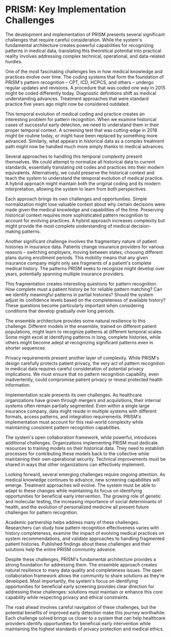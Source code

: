 # PRISM: Key Implementation Challenges

The development and implementation of PRISM presents several significant challenges that require careful consideration. While the system's fundamental architecture creates powerful capabilities for recognizing patterns in medical data, translating this theoretical potential into practical reality involves addressing complex technical, operational, and data-related hurdles.

One of the most fascinating challenges lies in how medical knowledge and practices evolve over time. The coding systems that form the foundation of PRISM's pattern recognition – CPT, ICD, HCPCS, and others – undergo regular updates and revisions. A procedure that was coded one way in 2015 might be coded differently today. Diagnostic definitions shift as medical understanding advances. Treatment approaches that were standard practice five years ago might now be considered outdated.

This temporal evolution of medical coding and practice creates an interesting problem for pattern recognition. When we examine historical cases of successful early detection, we need to understand them in their proper temporal context. A screening test that was cutting-edge in 2018 might be routine today, or might have been replaced by something more advanced. Similarly, what appears in historical data as a complex treatment path might now be handled much more simply thanks to medical advances.

Several approaches to handling this temporal complexity present themselves. We could attempt to normalize all historical data to current standards, essentially translating old codes and practices into their modern equivalents. Alternatively, we could preserve the historical context and teach the system to understand the temporal evolution of medical practice. A hybrid approach might maintain both the original coding and its modern interpretation, allowing the system to learn from both perspectives.

Each approach brings its own challenges and opportunities. Simple normalization might lose valuable context about why certain decisions were made given the medical knowledge and capabilities of the time. Preserving historical context requires more sophisticated pattern recognition to account for evolving practices. A hybrid approach increases complexity but might provide the most complete understanding of medical decision-making patterns.

Another significant challenge involves the fragmentary nature of patient histories in insurance data. Patients change insurance providers for various reasons – switching employers, moving between states, choosing different plans during enrollment periods. This mobility means that any given insurance company might only see fragments of a patient's complete medical history. The patterns PRISM seeks to recognize might develop over years, potentially spanning multiple insurance providers.

This fragmentation creates interesting questions for pattern recognition. How complete must a patient history be for reliable pattern matching? Can we identify meaningful patterns in partial histories? Should the system adjust its confidence levels based on the completeness of available history? These questions become particularly important when considering conditions that develop gradually over long periods.

The ensemble architecture provides some natural resilience to this challenge. Different models in the ensemble, trained on different patient populations, might learn to recognize patterns at different temporal scales. Some might excel at identifying patterns in long, complete histories, while others might become adept at recognizing significant patterns even in shorter sequences.

Privacy requirements present another layer of complexity. While PRISM's design carefully protects patient privacy, the very act of pattern recognition in medical data requires careful consideration of potential privacy implications. We must ensure that no pattern recognition capability, even inadvertently, could compromise patient privacy or reveal protected health information.

Implementation scale presents its own challenges. As healthcare organizations have grown through mergers and acquisitions, their internal systems often remain partially segmented. Even within a single large insurance company, data might reside in multiple systems with different formats, access patterns, and integration requirements. PRISM's implementation must account for this real-world complexity while maintaining consistent pattern recognition capabilities.

The system's open collaboration framework, while powerful, introduces additional challenges. Organizations implementing PRISM must dedicate resources to training models on their historical data. They need to establish processes for contributing these models back to the collective while maintaining their own operational security. Technical improvements must be shared in ways that other organizations can effectively implement.

Looking forward, several emerging challenges require ongoing attention. As medical knowledge continues to advance, new screening capabilities will emerge. Treatment approaches will evolve. The system must be able to adapt to these changes while maintaining its focus on identifying opportunities for beneficial early intervention. The growing role of genetic and molecular testing, the increasing importance of social determinants of health, and the evolution of personalized medicine all present future challenges for pattern recognition.

Academic partnership helps address many of these challenges. Researchers can study how pattern recognition effectiveness varies with history completeness, examine the impact of evolving medical practices on system recommendations, and validate approaches to handling fragmented patient histories. Published findings about these challenges and their solutions help the entire PRISM community advance.

Despite these challenges, PRISM's fundamental architecture provides a strong foundation for addressing them. The ensemble approach creates natural resilience to many data quality and completeness issues. The open collaboration framework allows the community to share solutions as they're developed. Most importantly, the system's focus on identifying opportunities for beneficial early screening provides clear direction for addressing these challenges: solutions must maintain or enhance this core capability while respecting privacy and ethical constraints.

The road ahead involves careful navigation of these challenges, but the potential benefits of improved early detection make this journey worthwhile. Each challenge solved brings us closer to a system that can help healthcare providers identify opportunities for beneficial early intervention while maintaining the highest standards of privacy protection and medical ethics.